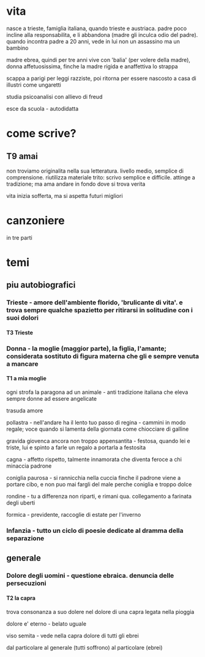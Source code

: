 # vita

nasce a trieste, famiglia italiana, quando trieste e austriaca. padre poco incline alla responsabilita, e li abbandona (madre gli inculca odio del padre). quando incontra padre a 20 anni, vede in lui non un assassino ma un bambino

madre ebrea, quindi per tre anni vive con 'balia' (per volere della madre), donna affetuosissima, finche la madre rigida e anaffettiva lo strappa

scappa a parigi per leggi razziste, poi ritorna per essere nascosto a casa di illustri come ungaretti

studia psicoanalisi con allievo di freud

esce da scuola - autodidatta

# come scrive?

## T9 amai

non troviamo originalita nella sua letteratura. livello medio, semplice di comprensione. riutilizza materiale trito: scrivo semplice e difficile. attinge a tradizione; ma ama andare in fondo dove si trova verita

vita inizia sofferta, ma si aspetta futuri migliori

# canzoniere

in tre parti

# temi

## piu autobiografici

### Trieste - amore dell'ambiente florido, 'brulicante di vita'. e trova sempre qualche spazietto per ritirarsi in solitudine con i suoi dolori

#### T3 Trieste

### Donna - la moglie (maggior parte), la figlia, l'amante; considerata sostituto di figura materna che gli e sempre venuta a mancare

#### T1 a mia moglie

ogni strofa la paragona ad un animale - anti tradizione italiana che eleva sempre donne ad essere angelicate

trasuda amore

pollastra - nell'andare ha il lento tuo passo di regina - cammini in modo regale; voce quando si lamenta della giornata come chiocciare di galline

gravida giovenca ancora non troppo appensantita - festosa, quando lei e triste, lui e spinto a farle un regalo a portarla a festosita

cagna - affetto rispetto, talmente innamorata che diventa feroce a chi minaccia padrone

coniglia paurosa - si rannicchia nella cuccia finche il padrone viene a portare cibo, e non puo mai fargli del male perche coniglia e troppo dolce

rondine - tu a differenza non riparti, e rimani qua. collegamento a farinata degli uberti

formica - previdente, raccoglie di estate per l'inverno 

### Infanzia - tutto un ciclo di poesie dedicate al dramma della separazione

## generale

### Dolore degli uomini - questione ebraica. denuncia delle persecuzioni

#### T2 la capra

trova consonanza a suo dolere nel dolore di una capra legata nella pioggia

dolore e' eterno - belato uguale

viso semita - vede nella capra dolore di tutti gli ebrei

dal particolare al generale (tutti soffrono) al particolare (ebrei)
